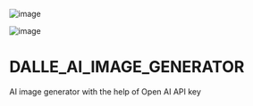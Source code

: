 ![image](https://user-images.githubusercontent.com/125455606/230706028-0cb6f58d-613b-42b0-b4a5-a366d918b23c.png)

![image](https://user-images.githubusercontent.com/125455606/230706075-64c47c2e-9dce-481f-a507-42a20029fc17.png)



# DALLE_AI_IMAGE_GENERATOR
AI image generator with the help of Open AI API key
